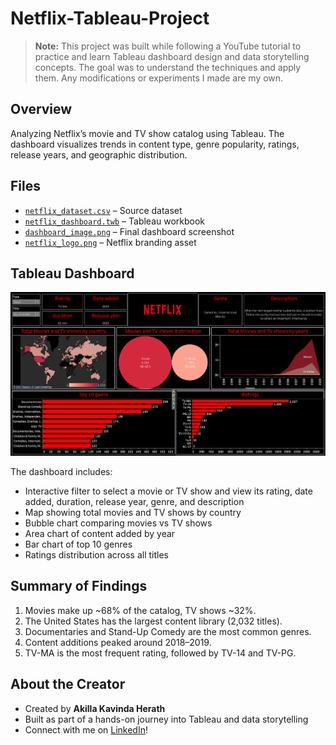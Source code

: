 # Netflix-Tableau-Project

> **Note:** This project was built while following a YouTube tutorial to practice and learn Tableau dashboard design and data storytelling concepts. The goal was to understand the techniques and apply them. Any modifications or experiments I made are my own.

## Overview

Analyzing Netflix’s movie and TV show catalog using Tableau. The dashboard visualizes trends in content type, genre popularity, ratings, release years, and geographic distribution.

## Files
- [`netflix_dataset.csv`](https://github.com/AkillerKavinda/Netflix-Dashboard-Tableau-Project/blob/main/Dashboard/netflix_dataset.csv) – Source dataset  
- [`netflix_dashboard.twb`](https://github.com/AkillerKavinda/Netflix-Dashboard-Tableau-Project/blob/main/Dashboard/netflix_dashboard.twb) – Tableau workbook  
- [`dashboard_image.png`](https://github.com/AkillerKavinda/Netflix-Dashboard-Tableau-Project/blob/main/Dashboard/dashboard_image.png) – Final dashboard screenshot  
- [`netflix_logo.png`](https://github.com/AkillerKavinda/Netflix-Dashboard-Tableau-Project/blob/main/Dashboard/netflix_logo.png) – Netflix branding asset  

## Tableau Dashboard

![Dashboard Preview](https://github.com/AkillerKavinda/Netflix-Dashboard-Tableau-Project/blob/main/Dashboard/dashboard_image.png?raw=true)

The dashboard includes:
- Interactive filter to select a movie or TV show and view its rating, date added, duration, release year, genre, and description
- Map showing total movies and TV shows by country  
- Bubble chart comparing movies vs TV shows  
- Area chart of content added by year  
- Bar chart of top 10 genres  
- Ratings distribution across all titles  

## Summary of Findings

1. Movies make up ~68% of the catalog, TV shows ~32%.  
2. The United States has the largest content library (2,032 titles).  
3. Documentaries and Stand-Up Comedy are the most common genres.  
4. Content additions peaked around 2018–2019.  
5. TV-MA is the most frequent rating, followed by TV-14 and TV-PG.

## About the Creator

- Created by **Akilla Kavinda Herath**
- Built as part of a hands-on journey into Tableau and data storytelling
- Connect with me on [LinkedIn](https://linkedin.com/in/akila-herath-955473230)!


